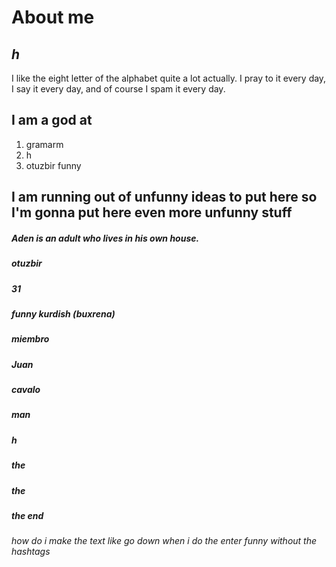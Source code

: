 # About me
## *h*
I like the eight letter of the alphabet quite a lot actually.
I pray to it every day, I say it every day, and of course I spam it every day.

## I am a god at
1. gramarm
2. h
31. otuzbir funny

## I am running out of unfunny ideas to put here so I'm gonna put here even more unfunny stuff
##### Aden is an adult who lives in his own house.
##### otuzbir
##### 31
##### funny kurdish (buxrena)
##### miembro
##### Juan
##### cavalo
##### man
##### h
##### the
##### the
##### the end

###### *how do i make the text like go down when i do the enter funny without the hashtags*
